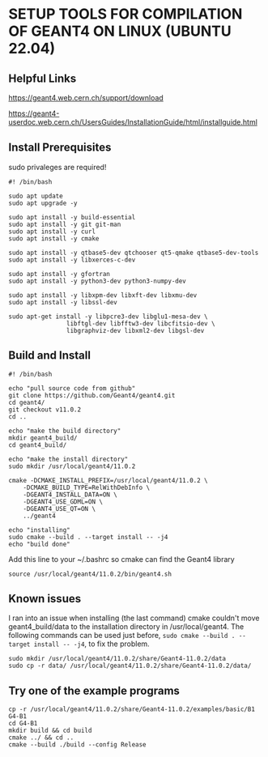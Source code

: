 # SETUP TOOLS FOR COMPILATION OF GEANT4 ON LINUX (UBUNTU 22.04)

## Helpful Links

https://geant4.web.cern.ch/support/download

https://geant4-userdoc.web.cern.ch/UsersGuides/InstallationGuide/html/installguide.html


## Install Prerequisites
sudo privaleges are required!

```
#! /bin/bash

sudo apt update
sudo apt upgrade -y

sudo apt install -y build-essential
sudo apt install -y git git-man
sudo apt install -y curl
sudo apt install -y cmake

sudo apt install -y qtbase5-dev qtchooser qt5-qmake qtbase5-dev-tools
sudo apt install -y libxerces-c-dev

sudo apt install -y gfortran
sudo apt install -y python3-dev python3-numpy-dev

sudo apt install -y libxpm-dev libxft-dev libxmu-dev
sudo apt install -y libssl-dev

sudo apt-get install -y libpcre3-dev libglu1-mesa-dev \
                libftgl-dev libfftw3-dev libcfitsio-dev \
                libgraphviz-dev libxml2-dev libgsl-dev
```

## Build and Install
```
#! /bin/bash

echo "pull source code from github"  
git clone https://github.com/Geant4/geant4.git
cd geant4/
git checkout v11.0.2
cd ..

echo "make the build directory"
mkdir geant4_build/
cd geant4_build/

echo "make the install directory"
sudo mkdir /usr/local/geant4/11.0.2

cmake -DCMAKE_INSTALL_PREFIX=/usr/local/geant4/11.0.2 \
    -DCMAKE_BUILD_TYPE=RelWithDebInfo \
    -DGEANT4_INSTALL_DATA=ON \
    -DGEANT4_USE_GDML=ON \
    -DGEANT4_USE_QT=ON \
    ../geant4

echo "installing"
sudo cmake --build . --target install -- -j4
echo "build done"
```

Add this line to your ~/.bashrc so cmake can find the Geant4 library
```
source /usr/local/geant4/11.0.2/bin/geant4.sh
```

## Known issues
I ran into an issue when installing (the last command) cmake couldn't move geant4_build/data to the installation directory in /usr/local/geant4. The following commands can be used just before, ``` sudo cmake --build . --target install -- -j4 ```, to fix the problem. 

```
sudo mkdir /usr/local/geant4/11.0.2/share/Geant4-11.0.2/data
sudo cp -r data/ /usr/local/geant4/11.0.2/share/Geant4-11.0.2/data/
```

## Try one of the example programs
```
cp -r /usr/local/geant4/11.0.2/share/Geant4-11.0.2/examples/basic/B1 G4-B1
cd G4-B1
mkdir build && cd build
cmake ../ && cd ..
cmake --build ./build --config Release
```